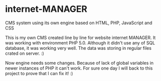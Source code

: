 # internet-MANAGER
CMS system using its own engine based on HTML, PHP, JavaScript and CSS

This is my own CMS created line by line for website internet MANAGER.
It was working with environment PHP 5.0. Although it didn't use any of SQL database, it was working very well.
The data was storing in regular files crated on server. :)

Now engine needs some changes. Because of lack of global variables in newer instances of PHP it can't work.
For sure one day I will back to this project to prove that I can fix it! :)

